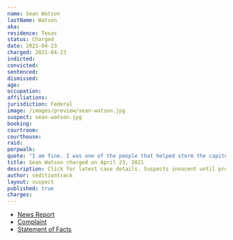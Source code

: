 ```yaml
---
name: Sean Watson
lastName: Watson
aka:
residence: Texas
status: Charged
date: 2021-04-23
charged: 2021-04-23
indicted:
convicted: 
sentenced: 
dismissed: 
age:
occupation:
affiliations:
jurisdiction: Federal
image: /images/preview/sean-watson.jpg
suspect: sean-watson.jpg
booking:
courtroom:
courthouse:
raid:
perpwalk:
quote: "I am fine. I was one of the people that helped storm the capitol building and smash out the windows. We made history today. Proudest day of my life!"
title: Sean Watson charged on April 23, 2021
description: Click for latest case details. Suspects innocent until proven guilty.
author: seditiontrack
layout: suspect
published: true
charges:
---
```

- [News Report](https://www.kwtx.com/2021/04/30/alpine-man-involved-in-january-capitol-riots-now-facing-charges/)
- [Complaint](https://www.justice.gov/usao-dc/case-multi-defendant/file/1390656/download)
- [Statement of Facts](https://www.justice.gov/usao-dc/case-multi-defendant/file/1390661/download)
